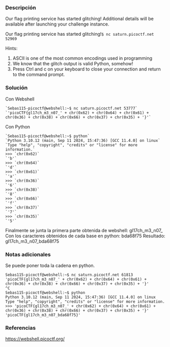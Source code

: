 ### Descripción
Our flag printing service has started glitching!
Additional details will be available after launching your challenge instance.

Our flag printing service has started glitching!`$ nc saturn.picoctf.net 52969`

Hints:
1. ASCII is one of the most common encodings used in programming
2. We know that the glitch output is valid Python, somehow!
3. Press Ctrl and c on your keyboard to close your connection and return to the command prompt.

### Solución
Con Webshell
```
`Sebas115-picoctf@webshell:~$ nc saturn.picoctf.net 53777`
`'picoCTF{gl17ch_m3_n07_' + chr(0x62) + chr(0x64) + chr(0x61) + chr(0x36) + chr(0x38) + chr(0x66) + chr(0x37) + chr(0x35) + '}'`
```

Con Python
```
`Sebas115-picoctf@webshell:~$ python`
`Python 3.10.12 (main, Sep 11 2024, 15:47:36) [GCC 11.4.0] on linux`
`Type "help", "copyright", "credits" or "license" for more information.`
>>> `chr(0x62)`
`'b'`
>>> `chr(0x64)`
`'d'`
>>> `chr(0x61)`
`'a'`
>>> `chr(0x36)`
`'6'`
>>> `chr(0x38)`
`'8'`
>>> `chr(0x66)`
`'f'`
>>> `chr(0x37)`
`'7'`
>>> `chr(0x35)`
`'5'`
```

Finalmente se junta la primera parte obtenida de webshell: gl17ch_m3_n07_
Con los caracteres obtenidos de cada base en python: bda68f75
Resultado: gl17ch_m3_n07_bda68f75

### Notas adicionales

Se puede poner toda la cadena en python.
```
Sebas115-picoctf@webshell:~$ nc saturn.picoctf.net 61813
'picoCTF{gl17ch_m3_n07_' + chr(0x62) + chr(0x64) + chr(0x61) + chr(0x36) + chr(0x38) + chr(0x66) + chr(0x37) + chr(0x35) + '}'
^C      
Sebas115-picoctf@webshell:~$ python
Python 3.10.12 (main, Sep 11 2024, 15:47:36) [GCC 11.4.0] on linux
Type "help", "copyright", "credits" or "license" for more information.
>>> 'picoCTF{gl17ch_m3_n07_' + chr(0x62) + chr(0x64) + chr(0x61) + chr(0x36) + chr(0x38) + chr(0x66) + chr(0x37) + chr(0x35) + '}'
'picoCTF{gl17ch_m3_n07_bda68f75}'
```

### Referencias
https://webshell.picoctf.org/